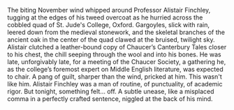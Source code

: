 The biting November wind whipped around Professor Alistair Finchley, tugging at the edges of his tweed overcoat as he hurried across the cobbled quad of St. Jude's College, Oxford. Gargoyles, slick with rain, leered down from the medieval stonework, and the skeletal branches of the ancient oak in the center of the quad clawed at the bruised, twilight sky. Alistair clutched a leather-bound copy of Chaucer’s Canterbury Tales closer to his chest, the chill seeping through the wool and into his bones.  He was late, unforgivably late, for a meeting of the Chaucer Society, a gathering he, as the college’s foremost expert on Middle English literature, was expected to chair.  A pang of guilt, sharper than the wind, pricked at him.  This wasn't like him. Alistair Finchley was a man of routine, of punctuality, of academic rigor.  But tonight, something felt… off.  A subtle unease, like a misplaced comma in a perfectly crafted sentence, niggled at the back of his mind.
